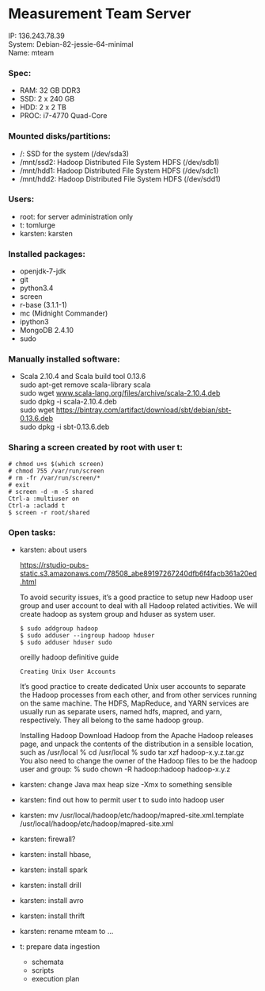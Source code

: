 # Measurement Team Server

IP: 136.243.78.39  
System: Debian-82-jessie-64-minimal  
Name: mteam  

### Spec:
 - RAM: 32 GB DDR3
 - SSD: 2 x 240 GB
 - HDD: 2 x 2 TB
 - PROC: i7-4770 Quad-Core

### Mounted disks/partitions:
 - /: SSD for the system (/dev/sda3)
 - /mnt/ssd2: Hadoop Distributed File System HDFS (/dev/sdb1)
 - /mnt/hdd1: Hadoop Distributed File System HDFS (/dev/sdc1)
 - /mnt/hdd2: Hadoop Distributed File System HDFS (/dev/sdd1)

### Users:
 - root: for server administration only
 - t: tomlurge
 - karsten: karsten

### Installed packages:
 - openjdk-7-jdk
 - git
 - python3.4
 - screen
 - r-base (3.1.1-1)
 - mc (Midnight Commander)
 - ipython3
 - MongoDB 2.4.10
 - sudo

### Manually installed software:
 - Scala 2.10.4 and Scala build tool 0.13.6  
   sudo apt-get remove scala-library scala    
   sudo wget www.scala-lang.org/files/archive/scala-2.10.4.deb  
   sudo dpkg -i scala-2.10.4.deb  
   sudo wget https://bintray.com/artifact/download/sbt/debian/sbt-0.13.6.deb   
   sudo dpkg -i sbt-0.13.6.deb    

### Sharing a screen created by root with user t:

	# chmod u+s $(which screen)
	# chmod 755 /var/run/screen
	# rm -fr /var/run/screen/*
	# exit
	# screen -d -m -S shared
	Ctrl-a :multiuser on
	Ctrl-a :acladd t
	$ screen -r root/shared

### Open tasks:
  
  - karsten: about users
  
  
	https://rstudio-pubs-static.s3.amazonaws.com/78508_abe89197267240dfb6f4facb361a20ed.html

	  To avoid security issues, it’s a good practice to setup new Hadoop user 
	  group and user account to deal with all Hadoop related activities. We will 
	  create hadoop as system group and hduser as system user.
	
	    $ sudo addgroup hadoop
	    $ sudo adduser --ingroup hadoop hduser
	    $ sudo adduser hduser sudo
      
	oreilly hadoop definitive guide
	
		Creating Unix User Accounts
    It’s good practice to create dedicated Unix user accounts to separate the 
    Hadoop processes from each other, and from other services running on the 
    same machine. The HDFS, MapReduce, and YARN services are usually run as 
    separate users, named hdfs, mapred, and yarn, respectively. They all belong 
    to the same hadoop group.
    
    Installing Hadoop
    Download Hadoop from the Apache Hadoop releases page, and unpack the 
    contents of the distribution in a sensible location, such as /usr/local 
	    % cd /usr/local
	    % sudo tar xzf hadoop-x.y.z.tar.gz
    You also need to change the owner of the Hadoop files to be the hadoop user 
    and group: 
      % sudo chown -R hadoop:hadoop hadoop-x.y.z

  
  - karsten: change Java max heap size -Xmx to something sensible 
  - karsten: find out how to permit user t to sudo into hadoop user
  - karsten: mv /usr/local/hadoop/etc/hadoop/mapred-site.xml.template 
  /usr/local/hadoop/etc/hadoop/mapred-site.xml
  - karsten: firewall?
  - karsten: install hbase, 
  - karsten: install spark
  - karsten: install drill
  - karsten: install avro 
  - karsten: install thrift
  - karsten: rename mteam to ...
  - t: prepare data ingestion
  
    - schemata
    - scripts
    - execution plan







